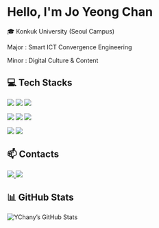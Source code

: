 <!-- Introduction -->
<h1>Hello, I'm Jo Yeong Chan</h1>
<p>🎓 Konkuk University (Seoul Campus)</p>
<p> Major : Smart ICT Convergence Engineering</p>
<p> Minor : Digital Culture & Content </p>

<!-- DB & Backend -->
## 💻 Tech Stacks
<p>
  <img src="https://img.shields.io/badge/Python-3776AB?style=flat-square&logo=python&logoColor=white"/>
  <img src="https://img.shields.io/badge/Django-092E20?style=flat-square&logo=django&logoColor=white"/>
  <img src="https://img.shields.io/badge/MySQL-4479A1?style=flat-square&logo=mysql&logoColor=white"/>
</p>

<!-- Frontend -->
<p>
  <img src="https://img.shields.io/badge/HTML5-E34F26?style=flat-square&logo=html5&logoColor=white"/>
  <img src="https://img.shields.io/badge/CSS3-1572B6?style=flat-square&logo=css3&logoColor=white"/>
  <img src="https://img.shields.io/badge/JavaScript-F7DF1E?style=flat-square&logo=javascript&logoColor=white"/>
</p>

<!-- git -->
<p>
  <img src="https://img.shields.io/badge/Git-F05032?style=flat-square&logo=git&logoColor=white"/>
  <img src="https://img.shields.io/badge/GitHub-181717?style=flat-square&logo=github&logoColor=white"/>
</p>

## 📫 Contacts
<a href="https://www.instagram.com/y_chany_04/">
  <img src="https://img.shields.io/badge/Instagram-E4405F?style=flat-square&logo=Instagram&logoColor=white&link=https://www.instagram.com/y_chany_04/"/>
</a>
<a href="mailto:dudcks463@gmail.com">
  <img src="https://img.shields.io/badge/Gmail-d14836?style=flat-square&logo=Gmail&logoColor=white&link=dudcks463@gmail.com"/>
</a>

## 📊 GitHub Stats
![YChany’s GitHub Stats](https://github-readme-stats.vercel.app/api?username=ychany&show_icons=true&theme=default&include_all_commits=true)

